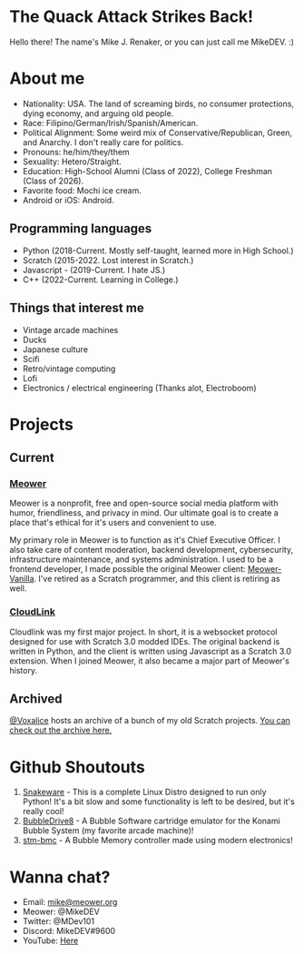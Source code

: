 # The Quack Attack Strikes Back!

Hello there! The name's Mike J. Renaker, or you can just call me MikeDEV. :)

# About me
* Nationality: USA. The land of screaming birds, no consumer protections, dying economy, and arguing old people.
* Race: Filipino/German/Irish/Spanish/American.
* Political Alignment: Some weird mix of Conservative/Republican, Green, and Anarchy. I don't really care for politics.
* Pronouns: he/him/they/them
* Sexuality: Hetero/Straight.
* Education: High-School Alumni (Class of 2022), College Freshman (Class of 2026).
* Favorite food: Mochi ice cream.
* Android or iOS: Android.

## Programming languages
* Python (2018-Current. Mostly self-taught, learned more in High School.)
* Scratch (2015-2022. Lost interest in Scratch.)
* Javascript - (2019-Current. I hate JS.)
* C++ (2022-Current. Learning in College.)

## Things that interest me
* Vintage arcade machines
* Ducks
* Japanese culture
* Scifi
* Retro/vintage computing
* Lofi
* Electronics / electrical engineering (Thanks alot, Electroboom)

# Projects
## Current
### [Meower](https://github.com/meower-media-co/)
Meower is a nonprofit, free and open-source social media platform with humor, friendliness, and privacy in mind. Our ultimate goal is to create a place that's ethical for it's users and convenient to use. 

My primary role in Meower is to function as it's Chief Executive Officer. I also take care of content moderation, backend development, cybersecurity, infrastructure maintenance, and systems administration. I used to be a frontend developer, I made possible the original Meower client: [Meower-Vanilla](https://github.com/meower-media-co/Meower-Vanilla). I've retired as a Scratch programmer, and this client is retiring as well.

### [CloudLink](https://github.com/MikeDev101/cloudlink)
Cloudlink was my first major project. In short, it is a websocket protocol designed for use with Scratch 3.0 modded IDEs. The original backend is written in Python, and the client is written using Javascript as a Scratch 3.0 extension. When I joined Meower, it also became a major part of Meower's history.

## Archived
[@Voxalice](https://github.com/Voxalice/) hosts an archive of a bunch of my old Scratch projects. [You can check out the archive here.](https://github.com/Voxalice/MikeDEV-Archive/tree/main)

# Github Shoutouts
1. [Snakeware](https://github.com/joshiemoore/snakeware) - This is a complete Linux Distro designed to run only Python! It's a bit slow and some functionality is left to be desired, but it's really cool!
2. [BubbleDrive8](https://github.com/ika-musume/BubbleDrive8) - A Bubble Software cartridge emulator for the Konami Bubble System (my favorite arcade machine)!
3. [stm-bmc](https://github.com/evilwombat/stm-bmc) - A Bubble Memory controller made using modern electronics!

# Wanna chat?
* Email: mike@meower.org
* Meower: @MikeDEV
* Twitter: @MDev101
* Discord: MikeDEV#9600
* YouTube: [Here](https://www.youtube.com/@mikedev101)
